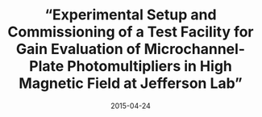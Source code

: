 ---
title: “Experimental Setup and Commissioning of a Test Facility for Gain Evaluation of Microchannel-Plate Photomultipliers in High Magnetic Field at Jefferson Lab”
collection: talks
type: "Poster presentation"
permalink: /talks/2015-04-24-DiscoveryDay-2
venue: "Discovery Day, University of South Carolina"
date: 2015-04-24
location: "Columbia, SC, USA"
---